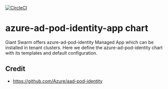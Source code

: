 [![CircleCI](https://circleci.com/gh/giantswarm/azure-ad-pod-identity-app.svg?style=shield)](https://circleci.com/gh/giantswarm/azure-ad-pod-identity-app)

# azure-ad-pod-identity-app chart

Giant Swarm offers azure-ad-pod-identity Managed App which can be installed in tenant clusters.
Here we define the azure-ad-pod-identity chart with its templates and default configuration.

## Credit

* https://github.com/Azure/aad-pod-identity
